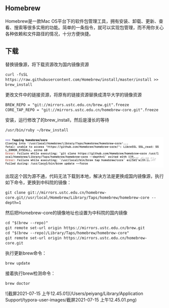 ## Homebrew

Homebrew是一款Mac OS平台下的软件包管理工具，拥有安装、卸载、更新、查看、搜索等很多实用的功能。简单的一条指令，就可以实现包管理，而不用你关心各种依赖和文件路径的情况，十分方便快捷。



## 下载

替换镜像源，将下载资源改为国内镜像资源

```
curl -fsSL https://raw.githubusercontent.com/Homebrew/install/master/install >> brew_install
```

更改文件中的链接资源，将原有的链接资源替换成清华大学的镜像资源

```
BREW_REPO = "git://mirrors.ustc.edu.cn/brew.git".freeze
CORE_TAP_REPO = "git://mirrors.ustc.edu.cn/homebrew-core.git".freeze
```

安装，运行修改了的brew_install，然后是漫长的等待

```
/usr/bin/ruby ~/brew_install
```

![截屏2021-07-15 上午12.42.56](https://raw.githubusercontent.com/DataDevLPY/TyporaPicStore/main/Picture202111220004556.png?token=AWS37JMLNL6NGFOWYT6YOTTBTJXDC)

出现这个因为源不通，代码无法下载到本地，解决方法是更换成国内镜像源，执行如下命令，更换到中科院的镜像：

```
git clone git://mirrors.ustc.edu.cn/homebrew-core.git//usr/local/Homebrew/Library/Taps/homebrew/homebrew-core --depth=1
```

然后把Homebrew-core的镜像地址也设置为中科院的国内镜像

```
cd "$(brew --repo)"
git remote set-url origin https://mirrors.ustc.edu.cn/brew.git
cd "$(brew --repo)/Library/Taps/homebrew/homebrew-core"
git remote set-url origin https://mirrors.ustc.edu.cn/homebrew-core.git
```

执行更新brew命令：

```
brew update
```

接着执行brew检测命令：

```
brew doctor
```





![截屏2021-07-15 上午12.45.01](/Users/peiyang/Library/Application Support/typora-user-images/截屏2021-07-15 上午12.45.01.png)







